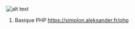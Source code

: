 ![alt text](https://www.php.net/images/logos/new-php-logo.png)


1. Basique PHP https://simplon.aleksander.fr/php